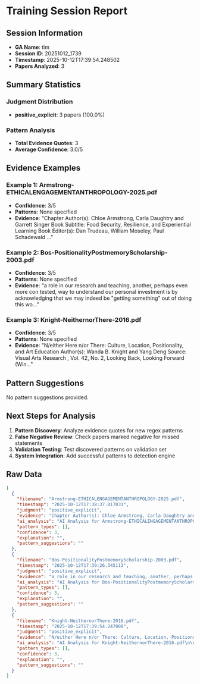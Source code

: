# Training Session Report

## Session Information
- **GA Name**: tim
- **Session ID**: 20251012_1739
- **Timestamp**: 2025-10-12T17:39:54.248502
- **Papers Analyzed**: 3

## Summary Statistics

### Judgment Distribution
- **positive_explicit**: 3 papers (100.0%)

### Pattern Analysis
- **Total Evidence Quotes**: 3
- **Average Confidence**: 3.0/5

## Evidence Examples


### Example 1: Armstrong-ETHICALENGAGEMENTANTHROPOLOGY-2025.pdf
- **Confidence**: 3/5
- **Patterns**: None specified
- **Evidence**: "Chapter Author(s): Chloe Armstrong, Carla Daughtry and Garrett Singer
Book Subtitle: Food Security, Resilience, and Experiential Learning
Book Editor(s): Dan Trudeau, William Moseley, Paul Schadewald
..."


### Example 2: Bos-PositionalityPostmemoryScholarship-2003.pdf
- **Confidence**: 3/5
- **Patterns**: None specified
- **Evidence**: "a role in our research and teaching, another, perhaps even more con
tested, way to understand our personal investment is by acknowledging
that we may indeed be "getting something" out of doing this wo..."


### Example 3: Knight-NeithernorThere-2016.pdf
- **Confidence**: 3/5
- **Patterns**: None specified
- **Evidence**: "N/either Here n/or There: Culture, Location, Positionality, and Art Education
Author(s): Wanda B. Knight and Yang Deng
Source: Visual Arts Research , Vol. 42, No. 2, Looking Back, Looking Forward (Win..."

## Pattern Suggestions

No pattern suggestions provided.

## Next Steps for Analysis

1. **Pattern Discovery**: Analyze evidence quotes for new regex patterns
2. **False Negative Review**: Check papers marked negative for missed statements  
3. **Validation Testing**: Test discovered patterns on validation set
4. **System Integration**: Add successful patterns to detection engine

## Raw Data

```json
[
  {
    "filename": "Armstrong-ETHICALENGAGEMENTANTHROPOLOGY-2025.pdf",
    "timestamp": "2025-10-12T17:38:37.017031",
    "judgment": "positive_explicit",
    "evidence": "Chapter Author(s): Chloe Armstrong, Carla Daughtry and Garrett Singer\nBook Subtitle: Food Security, Resilience, and Experiential Learning\nBook Editor(s): Dan Trudeau, William Moseley, Paul Schadewald\nStable URL: https://www.jstor.org/stable/10.3998/mpub.14507779.18\nJSTOR is a not-for-profit service that helps scholars, researchers, and students discover, use, and build upon a wide\nrange of content in a trusted digital archive. We use information technology and tools to increase productivity and",
    "ai_analysis": "AI Analysis for Armstrong-ETHICALENGAGEMENTANTHROPOLOGY-2025.pdf\n\nConfidence Level: High (0.750)\nRecommendation: Explicit positionality detected\nPatterns Detected: Subtle Positionality\n\n\nEvidence Excerpts Found: #1 - Ai Explanation\nLikely Location: Body/Content\n\"\u2705 STRONG positionality detected (Confidence: 0.75) Patterns identified: subtle_positionality Key evidence: \u2022 subtle: 1. **Passage**: \"Though the courses originated independently, our respective focus on access and agency spurred exploration of foodways on campus thr....\"\n\n\n#2 - Final Assessment\nLikely Location: Methodology\n\"The preliminary findings indicate a nuanced understanding of positionality within the context of community-based learning and foodways exploration. The evidence suggests that the authors are aware of their positionality, particularly in how their focus on access and agency influences their approach to food management and campus engagement....\"\n\n\n#3 - Subtle\nLikely Location: Body/Content\n\"1. **Passage**: \"Though the courses originated independently, our respective focus on access and agency spurred exploration of foodways on campus through campus kitchen tours and food management, Lawrence University\u2019s student-run garden, Sustainable Lawrence University Garden (SLUG), and our campus food pantry....\"\n\n\n\nAI Recommendation:\nStrong evidence of explicit positionality statements. Recommend categorizing as Explicit.",
    "pattern_types": [],
    "confidence": 3,
    "explanation": "",
    "pattern_suggestions": ""
  },
  {
    "filename": "Bos-PositionalityPostmemoryScholarship-2003.pdf",
    "timestamp": "2025-10-12T17:39:26.345113",
    "judgment": "positive_explicit",
    "evidence": "a role in our research and teaching, another, perhaps even more con\ntested, way to understand our personal investment is by acknowledging\nthat we may indeed be \"getting something\" out of doing this work. In\nher analysis of what it means to do work on contemporary literature, for\ninstance, Susan Rubin Suleiman suggests that we work on this kind of\nliterature (that is: literature that is of one's time, that deals with events\nand ideas that one considers in some way \"intersected\" with one's own)\nfor three reasons: \"self recognition, historical awareness, and collective",
    "ai_analysis": "AI Analysis for Bos-PositionalityPostmemoryScholarship-2003.pdf\n\nConfidence Level: High (0.700)\nRecommendation: Explicit positionality detected\nPatterns Detected: Subtle Positionality\n\n\nEvidence Excerpts Found: #1 - Ai Explanation\nLikely Location: Discussion\n\"\u2705 STRONG positionality detected (Confidence: 0.70) Patterns identified: subtle_positionality Key evidence: \u2022 subtle: Relevant passages and their implications for positionality awareness: 1. **\"As a scholar working within the field of modern German studies, and as s....\"\n\n\n#2 - Final Assessment\nLikely Location: Results/Findings\n\"The preliminary findings indicate a nuanced understanding of positionality, particularly in the context of scholarship on the Holocaust. The evidence suggests that the author is aware of their positionality as a scholar in modern German studies, which is significant given the sensitive nature of the Holocaust as a subject....\"\n\n\n#3 - Subtle\nLikely Location: Literature Review\n\"Relevant passages and their implications for positionality awareness: 1. **\"As a scholar working within the field of modern German studies, and as someone who also teaches regularly on the Holocaust and the literature and history of European Jewry, I have over the years come to question the kind of personal and scholarly investments with which we approach the subject of the Holocaust....\"\n\n\n\nAI Recommendation:\nStrong evidence of explicit positionality statements. Recommend categorizing as Explicit.",
    "pattern_types": [],
    "confidence": 3,
    "explanation": "",
    "pattern_suggestions": ""
  },
  {
    "filename": "Knight-NeithernorThere-2016.pdf",
    "timestamp": "2025-10-12T17:39:54.247008",
    "judgment": "positive_explicit",
    "evidence": "N/either Here n/or There: Culture, Location, Positionality, and Art Education\nAuthor(s): Wanda B. Knight and Yang Deng\nSource: Visual Arts Research , Vol. 42, No. 2, Looking Back, Looking Forward (Winter\nPublished by: University of Illinois Press\nStable URL: https://www.jstor.org/stable/10.5406/visuartsrese.42.2.0105\nLinked references are available on JSTOR for this article:",
    "ai_analysis": "AI Analysis for Knight-NeithernorThere-2016.pdf\n\nConfidence Level: High (0.850)\nRecommendation: Explicit positionality detected\nPatterns Detected: Explicit Positionality, Reflexive Awareness, Comprehensive Review\n\n\nEvidence Excerpts Found: #1 - Ai Explanation\nLikely Location: Body/Content\n\"\u2705 STRONG positionality detected (Confidence: 0.85) Patterns identified: explicit_positionality, reflexive_awareness, comprehensive_review Key evidence: \u2022 explicit: \"We cannot escape the influence of our positionality.\" \"the researcher\u2014marked by gender, race/ethnicity, sexual identity, social class, and other id....\"\n\n\n#2 - Explicit\nLikely Location: Body/Content\n\"\"We cannot escape the influence of our positionality.\" \"the researcher\u2014marked by gender, race/ethnicity, sexual identity, social class, and other identity markers\u2014influences his or her research.\" \"being born and reared in a particular culture can result in patterns of thought that one\u2019s culture is the norm....\"\n\n\n#3 - Final Assessment\nLikely Location: Results/Findings\n\"The preliminary findings indicate a strong recognition of explicit positionality and reflexive awareness within the research context. The collected evidence supports the assertion that researchers cannot detach themselves from their identity markers, which significantly influence their research outcomes....\"\n\n\n#4 - Reflexive\nLikely Location: Methodology\n\"YES \"We cannot escape the influence of our positionality.\" \"Given this reality, conventional research methods, typically, are not effective for conducting research with different racial/cultural groups because the researcher\u2014marked by gender, race/ethnicity, sexual identity, social class, and other identity markers\u2014influences his or her research....\"\n\n\n#5 - Supplemental\nLikely Location: Methodology\n\"\"We cannot escape the influence of our positionality.\" \"Given this reality, conventional research methods, typically, are not effective for conducting research with different racial/cultural groups...\"\"\n\n\n\nAI Recommendation:\nStrong evidence of explicit positionality statements. Recommend categorizing as Explicit.",
    "pattern_types": [],
    "confidence": 3,
    "explanation": "",
    "pattern_suggestions": ""
  }
]
```

